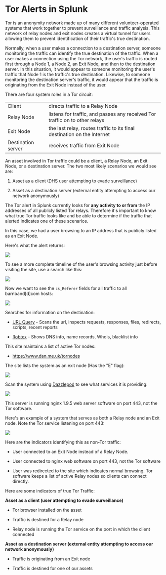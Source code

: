# Tor Alerts in Splunk

Tor is an anonymity network made up of many different volunteer-operated
systems that work together to prevent surveillance and traffic
analysis.  This network of relay nodes and exit nodes creates a virtual
tunnel for users allowing them to prevent identification of their
traffic's true destination.  

Normally, when a user makes a connection to a destination server,
someone monitoring the traffic can identify the true destination of the
traffic.  When a user makes a connection using the Tor network, the
user's traffic is routed first through a Node 1, a Node 2, an Exit Node,
and then to the destination server.  In this situation, it would appear
to someone monitoring the user's traffic that Node 1 is the traffic's
true destination.  Likewise, to someone monitoring the destination
server's traffic, it would appear that the traffic is originating from
the Exit Node instead of the user.

There are four system roles in a Tor circuit:

|||
|-|-|
|Client|directs traffic to a Relay Node|
|Relay Node|listens for traffic, and passes any received Tor traffic on to other relays|
|Exit Node|the last relay, routes traffic to its final destination on the Internet|
|Destination server|receives traffic from Exit Node|

An asset involved in Tor traffic could be a client, a Relay Node, an
Exit Node, or a destination server.  The two most likely scenarios we
would see are:

1. Asset as a client (DHS user attempting to evade surveillance)

2. Asset as a destination server (external entity attempting to
    access our network anonymously)

The Tor alert in Splunk currently looks for **any activity to or
from** the IP addresses of all publicly listed Tor relays. 
Therefore it's important to know what true Tor traffic looks like and be
able to determine if the traffic that alerted indicates one of these
scenarios.

In this case, we had a user browsing to an IP address that is publicly
listed as an Exit Node.

Here's what the alert returns:

![](images/Tor%20alerts%20in%20Splunk/image001.png)


To see a more complete timeline of the user's browsing activity just
before visiting the site, use a search like this:

![](images/Tor%20alerts%20in%20Splunk/image002.png)


Now we want to see the `cs_Referer` fields for all traffic to all barnband\[d\]com hosts:

![](images/Tor%20alerts%20in%20Splunk/image003.png)


Searches for information on the destination:

- [URL Query](http://urlquery.net/report.php?id=1457094719954) - Scans the url, inspects requests, responses, files, redirects, scripts, recent reports

- [Robtex](https://www.robtex.com/en/advisory/dns/45/79/184/114/) - Shows DNS info, name records, Whois, blacklist info


This site maintains a list of active Tor nodes:

- <https://www.dan.me.uk/tornodes>

The site lists the system as an exit node (Has the "E" flag):

![](images/Tor%20alerts%20in%20Splunk/image004.png)


Scan the system using [Dazzlepod](http://dazzlepod.com/ip) to see what services it
is providing:

![](images/Tor%20alerts%20in%20Splunk/image005.png)


This server is running nginx 1.9.5 web server software on port 443, not
the Tor software.

Here's an example of a system that serves as both a Relay node and an
Exit node.  Note the Tor service listening on port 443:

![](images/Tor%20alerts%20in%20Splunk/image006.png)


Here are the indicators identifying this as non-Tor traffic:

- User connected to an Exit Node instead of a Relay Node.

- User connected to nginx web software on port 443, not the Tor
    software

- User was redirected to the site which indicates normal browsing. 
    Tor software keeps a list of active Relay nodes so clients can
    connect directly.


Here are some indicators of true Tor Traffic:

**Asset as a client (user attempting to evade surveillance)**

- Tor browser installed on the asset

- Traffic is destined for a Relay node

- Relay node is running the Tor service on the port in which the client connected


**Asset as a destination server (external entity attempting to access our network anonymously)**

- Traffic is originating from an Exit node

- Traffic is destined for one of our assets
